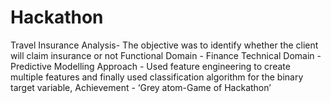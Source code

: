 # Hackathon
Travel Insurance Analysis- The objective was to identify whether the client will claim insurance or not 
Functional Domain - Finance
Technical Domain - Predictive Modelling
Approach - Used feature engineering to create multiple features and finally used classification algorithm for the binary target variable,
Achievement - ‘Grey atom-Game of Hackathon’ 
